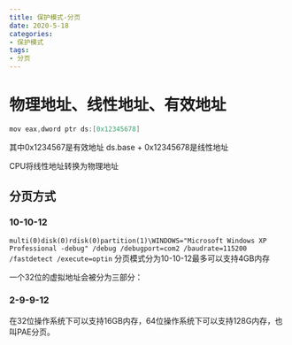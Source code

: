 ```yaml
---
title: 保护模式-分页
date: 2020-5-18
categories: 
- 保护模式
tags: 
- 分页
---
```


# 物理地址、线性地址、有效地址

```c
mov eax,dword ptr ds:[0x12345678]
```
其中0x1234567是有效地址
ds.base + 0x12345678是线性地址

CPU将线性地址转换为物理地址

## 分页方式
### 10-10-12
`multi(0)disk(0)rdisk(0)partition(1)\WINDOWS="Microsoft Windows XP Professional -debug" /debug /debugport=com2 /baudrate=115200  /fastdetect /execute=optin` 分页模式分为10-10-12最多可以支持4GB内存

一个32位的虚拟地址会被分为三部分：


### 2-9-9-12
在32位操作系统下可以支持16GB内存，64位操作系统下可以支持128G内存，也叫PAE分页。